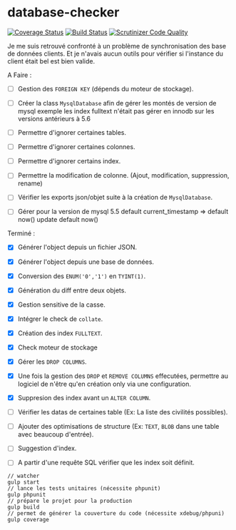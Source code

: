 # database-checker


[![Coverage Status](https://coveralls.io/repos/github/starker-xp/database-checker/badge.svg?branch=master)](https://coveralls.io/github/starker-xp/database-checker?branch=master) [![Build Status](https://travis-ci.org/starker-xp/database-checker.svg?branch=master)](https://travis-ci.org/starker-xp/database-checker) [![Scrutinizer Code Quality](https://scrutinizer-ci.com/g/starker-xp/database-checker/badges/quality-score.png?b=master)](https://scrutinizer-ci.com/g/starker-xp/database-checker/?branch=master)

Je me suis retrouvé confronté à un problème de synchronisation des base de données clients. Et je n'avais aucun outils pour vérifier si l'instance du client était bel est bien valide.

A Faire :
- [ ] Gestion des `FOREIGN KEY` (dépends du moteur de stockage).

- [ ] Créer la class `MysqlDatabase` afin de gérer les montés de version de mysql exemple les index fulltext n'était pas gérer en innodb sur les versions antérieurs à 5.6
- [ ] Permettre d'ignorer certaines tables.
- [ ] Permettre d'ignorer certaines colonnes.
- [ ] Permettre d'ignorer certains index.
- [ ] Permettre la modification de colonne. (Ajout, modification, suppression, rename)
- [ ] Vérifier les exports json/objet suite à la création de `MysqlDatabase`.
- [ ] Gérer pour la version de mysql 5.5 default current_timestamp => default now() update default now()

Terminé :
- [X] Générer l'object depuis un fichier JSON.
- [X] Générer l'object depuis une base de données.
- [X] Conversion des `ENUM('0','1')` en `TYINT(1)`.
- [X] Génération du diff entre deux objets.
- [x] Gestion sensitive de la casse.
- [x] Intégrer le check de `collate`.
- [x] Création des index `FULLTEXT`.
- [x] Check moteur de stockage
- [x] Gérer les `DROP COLUMNS`.
- [x] Une fois la gestion des `DROP` et `REMOVE COLUMNS` effecutées, permettre au logiciel de n'être qu'en création only via une configuration.
- [x] Suppresion des index avant un `ALTER COLUMN`.


- [ ] Vérifier les datas de certaines table (Ex: La liste des civilités possibles).
- [ ] Ajouter des optimisations de structure (Ex: `TEXT`, `BLOB` dans une table avec beaucoup d'entrée).
- [ ] Suggestion d'index.
- [ ] A partir d'une requête SQL vérifier que les index soit définit.

```
// watcher
gulp start
// lance les tests unitaires (nécessite phpunit)
gulp phpunit
// prépare le projet pour la production
gulp build
// permet de générer la couverture du code (nécessite xdebug/phpuni)
gulp coverage
```
